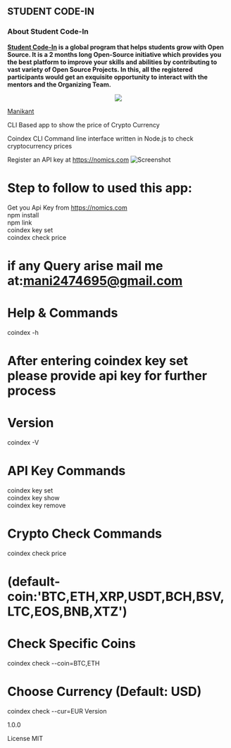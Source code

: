 ## **STUDENT CODE-IN**

### **About Student Code-In** 

**[Student Code-In](https://scodein.tech) is a global program that helps students grow with Open Source. It is a 2 months long Open-Source initiative which provides you the best platform to improve your skills and abilities by contributing to vast variety of Open Source Projects. In this, all the registered participants would get an exquisite opportunity to interact with the mentors and the Organizing Team.**

<p align="center">
  <kbd><img src="https://github.com/StudentCode-in/Image-Recognition-and-Classification-Device-for-Blind-People/blob/master/images/Student%20Code-In%20logo.jpg" ></kbd>
  </p>
<a href="https://github.com/devil-cyber">Manikant</a>
 
CLI Based app to show the price of Crypto Currency

Coindex CLI
Command line interface written in Node.js to check cryptocurrency prices

Register an API key at https://nomics.com
![Screenshot](https://github.com/devil-cyber/Coindex/blob/master/Screenshot%20(52).png)
# Step to follow to used this app:
Get you Api Key from https://nomics.com<br>
npm install<br>
npm link<br>
coindex key set <br>
coindex check price <br>

# if any Query arise mail me at:mani2474695@gmail.com

# Help & Commands
coindex -h
# After entering coindex key set please provide api key for further process

# Version
coindex -V

# API Key Commands
coindex key set<br>
coindex key show<br>
coindex key remove

# Crypto Check Commands
coindex check price

# (default-coin:'BTC,ETH,XRP,USDT,BCH,BSV,LTC,EOS,BNB,XTZ')

# Check Specific Coins 
coindex check --coin=BTC,ETH

# Choose Currency (Default: USD)
coindex check --cur=EUR
Version

1.0.0

License
MIT

